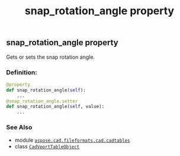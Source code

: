 ﻿---
title: snap_rotation_angle property
second_title: Aspose.CAD for Python via .NET API References
description: 
type: docs
weight: 400
url: /python-net/aspose.cad.fileformats.cad.cadtables/cadvporttableobject/snap_rotation_angle/
is_root: false
---

## snap_rotation_angle property


Gets or sets the snap rotation angle.
### Definition:
```python
@property
def snap_rotation_angle(self):
    ...
@snap_rotation_angle.setter
def snap_rotation_angle(self, value):
    ...
```

### See Also
* module [`aspose.cad.fileformats.cad.cadtables`](../../)
* class [`CadVportTableObject`](/cad/python-net/aspose.cad.fileformats.cad.cadtables/cadvporttableobject)
